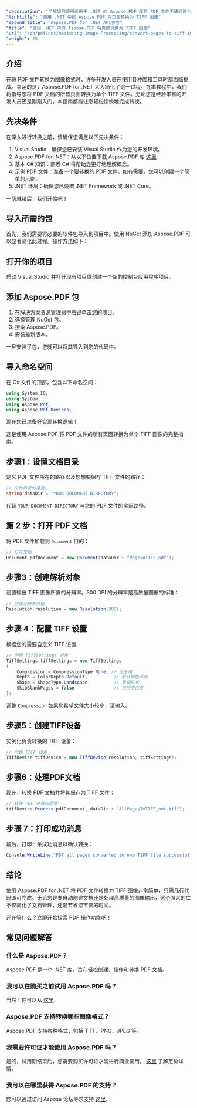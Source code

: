 ```yaml
---
"description": "了解如何使用适用于 .NET 的 Aspose.PDF 库将 PDF 文件无缝转换为高质量的 TIFF 图像。本分步教程提供了清晰的说明和代码示例。"
"linktitle": "使用 .NET 中的 Aspose.PDF 将页面转换为 TIFF 图像"
"second_title": "Aspose.PDF for .NET API参考"
"title": "使用 .NET 中的 Aspose.PDF 将页面转换为 TIFF 图像"
"url": "/zh/pdf/net/mastering-image-Processing/convert-pages-to-tiff-images/"
"weight": 20
---
```


## 介绍

在将 PDF 文件转换为图像格式时，许多开发人员在使用各种库和工具时都面临挑战。幸运的是，Aspose.PDF for .NET 大大简化了这一过程。在本教程中，我们将指导您将 PDF 文档的所有页面转换为单个 TIFF 文件。无论您是经验丰富的开发人员还是刚刚入门，本指南都能让您轻松愉快地完成转换。

## 先决条件

在深入进行转换之前，请确保您满足以下先决条件：

1. Visual Studio：确保您已安装 Visual Studio 作为您的开发环境。
2. Aspose.PDF for .NET：从以下位置下载 Aspose.PDF 库 [这里](https://releases。aspose.com/pdf/net/).
3. 基本 C# 知识：熟悉 C# 将帮助您更好地理解概念。
4. 示例 PDF 文件：准备一个要转换的 PDF 文件。如有需要，您可以创建一个简单的示例。
5. .NET 环境：确保您已设置 .NET Framework 或 .NET Core。

一切就绪后，我们开始吧！

## 导入所需的包

首先，我们需要将必要的软件包导入到项目中。使用 NuGet 添加 Aspose.PDF 可以显著简化此过程。操作方法如下：

## 打开你的项目

启动 Visual Studio 并打开现有项目或创建一个新的控制台应用程序项目。

## 添加 Aspose.PDF 包

1. 在解决方案资源管理器中右键单击您的项目。
2. 选择管理 NuGet 包。
3. 搜索 Aspose.PDF。
4. 安装最新版本。

一旦安装了包，您就可以将其导入到您的代码中。

##  导入命名空间

在 C# 文件的顶部，包含以下命名空间：

```csharp
using System.IO;
using System;
using Aspose.Pdf;
using Aspose.Pdf.Devices;
```

现在您已准备好实现转换逻辑！

这是使用 Aspose.PDF 将 PDF 文件的所有页面转换为单个 TIFF 图像的完整指南。

## 步骤1：设置文档目录

定义 PDF 文件所在的路径以及您想要保存 TIFF 文件的路径：

```csharp
// 文档目录的路径。
string dataDir = "YOUR DOCUMENT DIRECTORY";
```

代替 `YOUR DOCUMENT DIRECTORY` 与您的 PDF 文件的实际路径。

## 第 2 步：打开 PDF 文档

将 PDF 文件加载到 `Document` 目的：

```csharp
// 打开文档
Document pdfDocument = new Document(dataDir + "PageToTIFF.pdf");
```

## 步骤3：创建解析对象

设置输出 TIFF 图像所需的分辨率。300 DPI 的分辨率是高质量图像的标准：

```csharp
// 创建分辨率对象
Resolution resolution = new Resolution(300);
```

## 步骤 4：配置 TIFF 设置

根据您的需要自定义 TIFF 设置：

```csharp
// 创建 TiffSettings 对象
TiffSettings tiffSettings = new TiffSettings
{
    Compression = CompressionType.None, // 无压缩
    Depth = ColorDepth.Default,          // 默认颜色深度
    Shape = ShapeType.Landscape,         // 景观形状
    SkipBlankPages = false               // 包括空白页
};
```

调整 `Compression` 如果您希望文件大小较小，请输入。

## 步骤5：创建TIFF设备

实例化负责转换的 TIFF 设备：

```csharp
// 创建 TIFF 设备
TiffDevice tiffDevice = new TiffDevice(resolution, tiffSettings);
```

## 步骤6：处理PDF文档

现在，转换 PDF 文档并将其保存为 TIFF 文件：

```csharp
// 转换 PDF 并保存图像
tiffDevice.Process(pdfDocument, dataDir + "AllPagesToTIFF_out.tif");
```

## 步骤 7：打印成功消息

最后，打印一条成功消息以确认转换：

```csharp
Console.WriteLine("PDF all pages converted to one TIFF file successfully!");
```

## 结论

使用 Aspose.PDF for .NET 将 PDF 文件转换为 TIFF 图像非常简单，只需几行代码即可完成。无论您是要自动创建文档还是处理高质量的图像输出，这个强大的库不仅简化了文档管理，还能节省您宝贵的时间。 

还在等什么？立即开始探索 PDF 操作功能吧！

## 常见问题解答

### 什么是 Aspose.PDF？
Aspose.PDF 是一个 .NET 库，旨在轻松创建、操作和转换 PDF 文档。

### 我可以在购买之前试用 Aspose.PDF 吗？
当然！你可以从 [这里](https://releases。aspose.com/).

### Aspose.PDF 支持转换哪些图像格式？
Aspose.PDF 支持各种格式，包括 TIFF、PNG、JPEG 等。

### 我需要许可证才能使用 Aspose.PDF 吗？
是的，试用期结束后，您需要购买许可证才能进行商业使用。 [这里](https://purchase.aspose.com/) 了解定价详情。

### 我可以在哪里获得 Aspose.PDF 的支持？
您可以通过访问 Aspose 论坛寻求支持 [这里](https://forum。aspose.com/c/pdf/10).